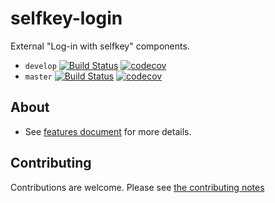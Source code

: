 # selfkey-login

External "Log-in with selfkey" components.

* `develop` [![Build Status](https://travis-ci.org/SelfKeyFoundation/selfkey-login.svg?branch=develop)](https://travis-ci.org/SelfKeyFoundation/selfkey-login) [![codecov](https://codecov.io/gh/SelfKeyFoundation/selfkey-login/branch/develop/graph/badge.svg)](https://codecov.io/gh/SelfKeyFoundation/selfkey-login)
* `master` [![Build Status](https://travis-ci.org/SelfKeyFoundation/selfkey-login.svg?branch=master)](https://travis-ci.org/SelfKeyFoundation/selfkey-login) [![codecov](https://codecov.io/gh/SelfKeyFoundation/selfkey-login/branch/master/graph/badge.svg)](https://codecov.io/gh/SelfKeyFoundation/selfkey-login)

## About

* See [features document](https://docs.google.com/document/d/1xPnMNIRMfN_C0R4dhrCH6PIfqtYOLApTjQbKOOWC-NA) for more details.



## Contributing

Contributions are welcome.  Please see [the contributing notes](CONTRIBUTING.md)
